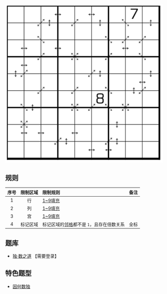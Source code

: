 ![](../../../../../images/sudoku/因数数独.png)

## 规则
| 序号 | 限制区域 | 限制规则 | 备注 |
| :---: | :---: | :--- | :---: |
| 1 | 行 | [1~9填充] | |
| 2 | 列 | [1~9填充] | |
| 3 | 宫 | [1~9填充] | |
| 4 | 标记区域 | 标记区域的[邻格]都不是 `1`，且存在倍数关系 | 全标 |

## 题库
- [独·数之道](http://www.sudokufans.org.cn/lx/game.index.php?type=29) 【需要登录】

## 特色题型
- [因何数独](因何数独.md)

[1~9填充]: ../../../../../rules.md#1~9填充
[邻格]: ../../../../../rules.md#邻格
